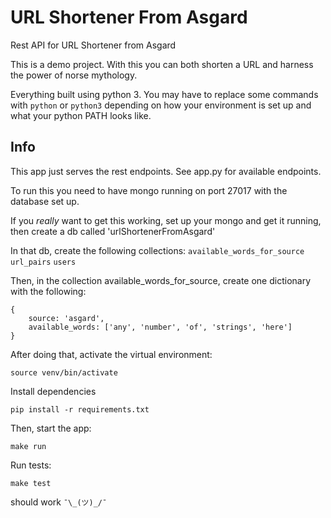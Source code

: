 # URL Shortener From Asgard

Rest API for URL Shortener from Asgard

This is a demo project. With this you can both shorten a URL and harness the power of norse mythology.

Everything built using python 3. You may have to replace some commands with `python` or `python3` depending on how your environment is set up and what your python PATH looks like.

## Info

This app just serves the rest endpoints. See app.py for available endpoints.

To run this you need to have mongo running on port 27017 with the database set up.

If you _really_ want to get this working, set up your mongo and get it running, then create a db called 'urlShortenerFromAsgard'

In that db, create the following collections:
`available_words_for_source`
`url_pairs`
`users`

Then, in the collection available_words_for_source, create one dictionary with the following:

```
{
    source: 'asgard',
    available_words: ['any', 'number', 'of', 'strings', 'here']
}
```

After doing that, activate the virtual environment:

`source venv/bin/activate`

Install dependencies

`pip install -r requirements.txt`

Then, start the app:

`make run`

Run tests:

`make test`

should work `¯\_(ツ)_/¯`

